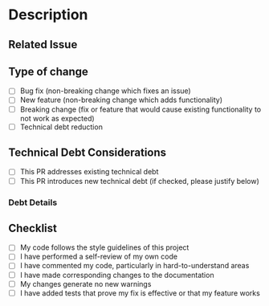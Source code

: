 # Description
<!-- Describe your changes in detail -->

## Related Issue
<!-- Please link to the issue here: -->

## Type of change
<!-- Please delete options that are not relevant. -->
- [ ] Bug fix (non-breaking change which fixes an issue)
- [ ] New feature (non-breaking change which adds functionality)
- [ ] Breaking change (fix or feature that would cause existing functionality to not work as expected)
- [ ] Technical debt reduction

## Technical Debt Considerations
<!-- Please complete the following section if addressing technical debt -->

- [ ] This PR addresses existing technical debt
- [ ] This PR introduces new technical debt (if checked, please justify below)

### Debt Details
<!-- If this PR addresses debt, which items from the debt document does it resolve? -->
<!-- If this PR introduces debt, describe why it's necessary and how it will be resolved later -->

## Checklist

- [ ] My code follows the style guidelines of this project
- [ ] I have performed a self-review of my own code
- [ ] I have commented my code, particularly in hard-to-understand areas
- [ ] I have made corresponding changes to the documentation
- [ ] My changes generate no new warnings
- [ ] I have added tests that prove my fix is effective or that my feature works
